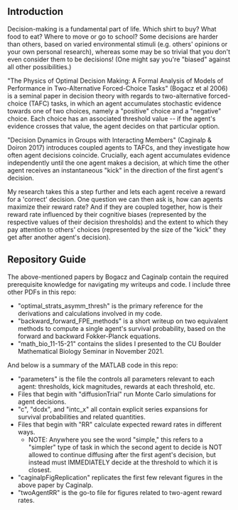 ## Introduction
Decision-making is a fundamental part of life. Which shirt to buy? What food to eat? Where to move or go to school? Some decisions are harder than others, based on varied environmental stimuli (e.g. others' opinions or your own personal research), whereas some may be so trivial that you don't even consider them to be decisions! (One might say you're "biased" against all other possibilities.)

"The Physics of Optimal Decision Making: A Formal Analysis of Models of Performance in Two-Alternative Forced-Choice Tasks" (Bogacz et al 2006) is a seminal paper in decision theory with regards to two-alternative forced-choice (TAFC) tasks, in which an agent accumulates stochastic evidence towards one of two choices, namely a "positive" choice and a "negative" choice. Each choice has an associated threshold value -- if the agent's evidence crosses that value, the agent decides on that particular option.

"Decision Dynamics in Groups with Interacting Members" (Caginalp & Doiron 2017) introduces coupled agents to TAFCs, and they investigate how often agent decisions coincide. Crucially, each agent accumulates evidence independently until the one agent makes a decision, at which time the other agent receives an instantaneous "kick" in the direction of the first agent's decision.

My research takes this a step further and lets each agent receive a reward for a 'correct' decision. One question we can then ask is, how can agents maximize their reward rate? And if they are coupled together, how is their reward rate influenced by their cognitive biases (represented by the respective values of their decision thresholds) and the extent to which they pay attention to others' choices (represented by the size of the "kick" they get after another agent's decision).

## Repository Guide
The above-mentioned papers by Bogacz and Caginalp contain the required prerequisite knowledge for navigating my writeups and code. I include three other PDFs in this repo:

 * "optimal_strats_asymm_thresh" is the primary reference for the derivations and calculations involved in my code. 
 * "backward_forward_FPE_methods" is a short writeup on two equivalent methods to compute a single agent's survival probability, based on the forward and backward Fokker-Planck equations. 
 * "math_bio_11-15-21" contains the slides I presented to the CU Boulder Mathematical Biology Seminar in November 2021.

And below is a summary of the MATLAB code in this repo:

* "parameters" is the file the controls all parameters relevant to each agent: thresholds, kick magnitudes, rewards at each threshold, etc.
* Files that begin with "diffusionTrial" run Monte Carlo simulations for agent decisions.
* "c", "dcdx", and "intc_x" all contain explicit series expansions for survival probabilities and related quantities.
* Files that begin with "RR" calculate expected reward rates in different ways.
    - NOTE: Anywhere you see the word "simple," this refers to a "simpler" type of task in which the second agent to decide is NOT allowed to continue diffusing after the first agent's decision, but instead must IMMEDIATELY decide at the threshold to which it is closest.
* "caginalpFigReplication" replicates the first few relevant figures in the above paper by Caginalp.
* "twoAgentRR" is the go-to file for figures related to two-agent reward rates.
